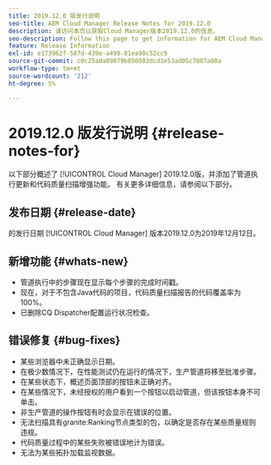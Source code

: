 ```yaml
---
title: 2019.12.0 版发行说明
seo-title: AEM Cloud Manager Release Notes for 2019.12.0
description: 请访问本页以获取Cloud Manager版本2019.12.0的信息。
seo-description: Follow this page to get information for AEM Cloud Manager Release 2019.12.0.
feature: Release Information
exl-id: e173962f-587d-439e-a499-81ea98c52cc9
source-git-commit: c0c25ada09879b850883dcd1e53ad05c7087a80a
workflow-type: tm+mt
source-wordcount: '212'
ht-degree: 5%

---
```


# 2019.12.0 版发行说明 {#release-notes-for}

以下部分概述了 [!UICONTROL Cloud Manager] 2019.12.0版，并添加了管道执行更新和代码质量扫描增强功能。
有关更多详细信息，请参阅以下部分。

## 发布日期 {#release-date}

的发行日期 [!UICONTROL Cloud Manager] 版本2019.12.0为2019年12月12日。

## 新增功能 {#whats-new}

* 管道执行中的步骤现在显示每个步骤的完成时间戳。
* 现在，对于不包含Java代码的项目，代码质量扫描报告的代码覆盖率为100%。
* 已删除CQ Dispatcher配置运行状况检查。

## 错误修复 {#bug-fixes}

* 某些浏览器中未正确显示日期。
* 在极少数情况下，在性能测试仍在运行的情况下，生产管道将移至批准步骤。
* 在某些状态下，概述页面顶部的按钮未正确对齐。
* 在某些情况下，未经授权的用户看到一个按钮以启动管道，但该按钮本身不可单击。
* 非生产管道的操作按钮有时会显示在错误的位置。
* 无法扫描具有granite:Ranking节点类型的包，以确定是否存在某些质量规则违规。
* 代码质量过程中的某些失败被错误地计为错误。
* 无法为某些拓扑加载监视数据。
